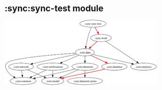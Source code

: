 # :sync:sync-test module

![Dependency graph](../../docs/images/graphs/dep_graph_sync_sync_test.svg)
